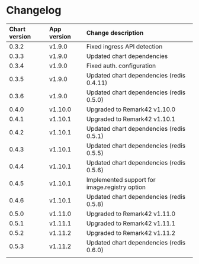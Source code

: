# Changelog

| Chart version | App version | Change description |
| :------------ | :---------- | :----------------- |
| 0.3.2 | v1.9.0 | Fixed ingress API detection |
| 0.3.3 | v1.9.0 | Updated chart dependencies |
| 0.3.4 | v1.9.0 | Fixed auth. configuration |
| 0.3.5 | v1.9.0 | Updated chart dependencies (redis 0.4.11) |
| 0.3.6 | v1.9.0 | Updated chart dependencies (redis 0.5.0) |
| 0.4.0 | v1.10.0 | Upgraded to Remark42 v1.10.0 |
| 0.4.1 | v1.10.1 | Upgraded to Remark42 v1.10.1 |
| 0.4.2 | v1.10.1 | Updated chart dependencies (redis 0.5.1) |
| 0.4.3 | v1.10.1 | Updated chart dependencies (redis 0.5.5) |
| 0.4.4 | v1.10.1 | Updated chart dependencies (redis 0.5.6) |
| 0.4.5 | v1.10.1 | Implemented support for image.registry option |
| 0.4.6 | v1.10.1 | Updated chart dependencies (redis 0.5.8) |
| 0.5.0 | v1.11.0 | Upgraded to Remark42 v1.11.0 |
| 0.5.1 | v1.11.1 | Upgraded to Remark42 v1.11.1 |
| 0.5.2 | v1.11.2 | Upgraded to Remark42 v1.11.2 |
| 0.5.3 | v1.11.2 | Updated chart dependencies (redis 0.6.0) |
| | | |
